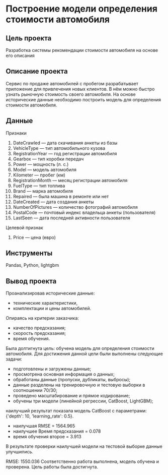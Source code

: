 # Построение модели определения стоимости автомобиля

## Цель проекта
Разработка системы рекомендации стоимости автомобиля на основе его описания

## Описание проекта

Сервис по продаже автомобилей с пробегом  разрабатывает приложение для привлечения новых клиентов. В нём можно быстро узнать рыночную стоимость своего автомобиля. На основе исторические данные необходимо построить модель для определения стоимости автомобиля.


## Данные

Признаки
1.	DateCrawled — дата скачивания анкеты из базы
2.	VehicleType — тип автомобильного кузова
3.	RegistrationYear — год регистрации автомобиля
4.	Gearbox — тип коробки передач
5.	Power — мощность (л. с.)
6.	Model — модель автомобиля
7.	Kilometer — пробег (км)
8.	RegistrationMonth — месяц регистрации автомобиля
9.	FuelType — тип топлива 
10.	Brand — марка автомобиля
11.	Repaired — была машина в ремонте или нет
12.	DateCreated — дата создания анкеты
13.	NumberOfPictures — количество фотографий автомобиля
14.	PostalCode — почтовый индекс владельца анкеты (пользователя)
15.	LastSeen — дата последней активности пользователя

Целевой признак

1.	Price — цена (евро)

## Инструменты

Pandas, Python, lightgbm

## Вывод проекта

Проанализировав исторические данные: 
- технические характеристики,
- комплектации и цены автомобилей.
  
Опираясь на критерии заказчика:
- качество предсказания;
- скорость предсказания;
- время обучения. 

Была долтигнута цель: обучена модель для определения стоимости автомобиля. 
Для достижения данной цели были выполнены следующие задачи:
- подготовлены и загружены данные;
- просмотрена основная информация о данных;
- обработаны данные (пропуски, дубликаты, выбросы);
- данные разделены на тренировочную и тестовую выборки в соотношении 70/30;
- проведено масштабирование и прямое кодирование;
- обучены три модели (линейной регрессии, CatBoost, LightGBM);

наилучший результат показала модель CatBoost с параметрами: {'depth': 10, 'learning_rate': 0.5}.
- наилучшая RMSE = 1564.965
- наилучшее Время предсказания = 0.078
- время обучения второе = 3.913

В результате проверки наилучшей модели на тестовой выборке данные улучшились.

RMSE: 1550.036 
Соответственно работа выполнена, модель обучена и проверена.
Цель работы была достигнута.




